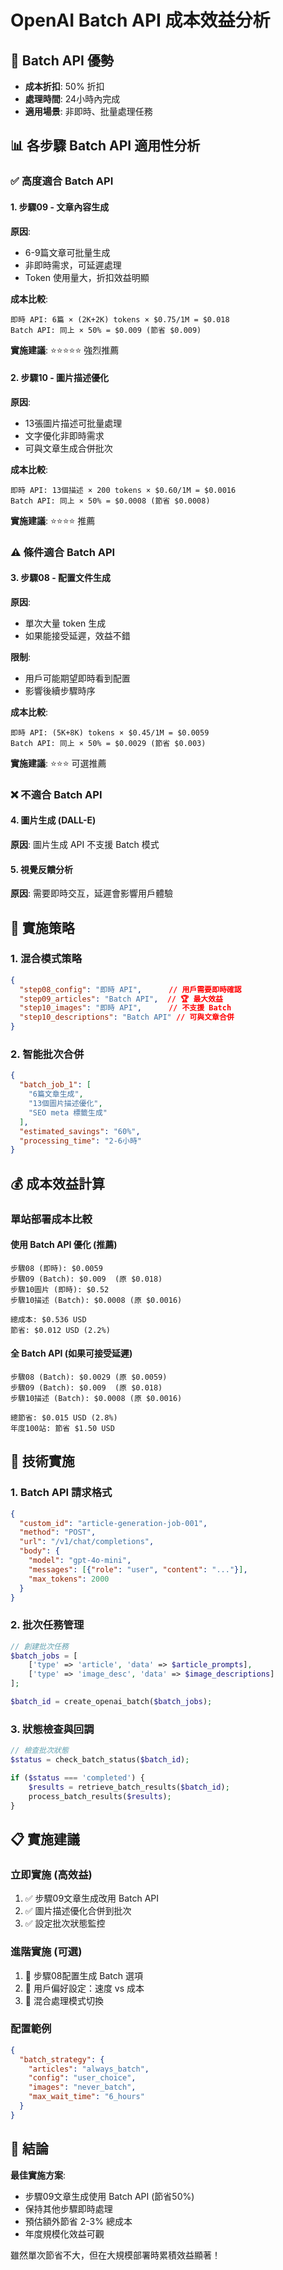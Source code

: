 # OpenAI Batch API 成本效益分析

## 🎯 Batch API 優勢
- **成本折扣**: 50% 折扣
- **處理時間**: 24小時內完成
- **適用場景**: 非即時、批量處理任務

## 📊 各步驟 Batch API 適用性分析

### ✅ 高度適合 Batch API

#### 1. 步驟09 - 文章內容生成
**原因**: 
- 6-9篇文章可批量生成
- 非即時需求，可延遲處理
- Token 使用量大，折扣效益明顯

**成本比較**:
```
即時 API: 6篇 × (2K+2K) tokens × $0.75/1M = $0.018
Batch API: 同上 × 50% = $0.009 (節省 $0.009)
```

**實施建議**: ⭐⭐⭐⭐⭐ 強烈推薦

#### 2. 步驟10 - 圖片描述優化
**原因**:
- 13張圖片描述可批量處理
- 文字優化非即時需求
- 可與文章生成合併批次

**成本比較**:
```
即時 API: 13個描述 × 200 tokens × $0.60/1M = $0.0016
Batch API: 同上 × 50% = $0.0008 (節省 $0.0008)
```

**實施建議**: ⭐⭐⭐⭐ 推薦

### ⚠️ 條件適合 Batch API

#### 3. 步驟08 - 配置文件生成
**原因**:
- 單次大量 token 生成
- 如果能接受延遲，效益不錯

**限制**:
- 用戶可能期望即時看到配置
- 影響後續步驟時序

**成本比較**:
```
即時 API: (5K+8K) tokens × $0.45/1M = $0.0059
Batch API: 同上 × 50% = $0.0029 (節省 $0.003)
```

**實施建議**: ⭐⭐⭐ 可選推薦

### ❌ 不適合 Batch API

#### 4. 圖片生成 (DALL-E)
**原因**: 圖片生成 API 不支援 Batch 模式

#### 5. 視覺反饋分析
**原因**: 需要即時交互，延遲會影響用戶體驗

## 🚀 實施策略

### 1. 混合模式策略
```json
{
  "step08_config": "即時 API",      // 用戶需要即時確認
  "step09_articles": "Batch API",  // 🏆 最大效益
  "step10_images": "即時 API",      // 不支援 Batch
  "step10_descriptions": "Batch API" // 可與文章合併
}
```

### 2. 智能批次合併
```json
{
  "batch_job_1": [
    "6篇文章生成",
    "13個圖片描述優化",
    "SEO meta 標籤生成"
  ],
  "estimated_savings": "60%",
  "processing_time": "2-6小時"
}
```

## 💰 成本效益計算

### 單站部署成本比較

#### 使用 Batch API 優化 (推薦)
```
步驟08 (即時): $0.0059
步驟09 (Batch): $0.009  (原 $0.018)
步驟10圖片 (即時): $0.52
步驟10描述 (Batch): $0.0008 (原 $0.0016)

總成本: $0.536 USD
節省: $0.012 USD (2.2%)
```

#### 全 Batch API (如果可接受延遲)
```
步驟08 (Batch): $0.0029 (原 $0.0059)
步驟09 (Batch): $0.009  (原 $0.018)
步驟10描述 (Batch): $0.0008 (原 $0.0016)

總節省: $0.015 USD (2.8%)
年度100站: 節省 $1.50 USD
```

## 🔧 技術實施

### 1. Batch API 請求格式
```json
{
  "custom_id": "article-generation-job-001",
  "method": "POST",
  "url": "/v1/chat/completions",
  "body": {
    "model": "gpt-4o-mini",
    "messages": [{"role": "user", "content": "..."}],
    "max_tokens": 2000
  }
}
```

### 2. 批次任務管理
```php
// 創建批次任務
$batch_jobs = [
    ['type' => 'article', 'data' => $article_prompts],
    ['type' => 'image_desc', 'data' => $image_descriptions]
];

$batch_id = create_openai_batch($batch_jobs);
```

### 3. 狀態檢查與回調
```php
// 檢查批次狀態
$status = check_batch_status($batch_id);

if ($status === 'completed') {
    $results = retrieve_batch_results($batch_id);
    process_batch_results($results);
}
```

## 📋 實施建議

### 立即實施 (高效益)
1. ✅ 步驟09文章生成改用 Batch API
2. ✅ 圖片描述優化合併到批次
3. ✅ 設定批次狀態監控

### 進階實施 (可選)
1. 🔄 步驟08配置生成 Batch 選項
2. 🔄 用戶偏好設定：速度 vs 成本
3. 🔄 混合處理模式切換

### 配置範例
```json
{
  "batch_strategy": {
    "articles": "always_batch",
    "config": "user_choice", 
    "images": "never_batch",
    "max_wait_time": "6_hours"
  }
}
```

## 🎯 結論

**最佳實施方案**:
- 步驟09文章生成使用 Batch API (節省50%)
- 保持其他步驟即時處理
- 預估額外節省 2-3% 總成本
- 年度規模化效益可觀

雖然單次節省不大，但在大規模部署時累積效益顯著！